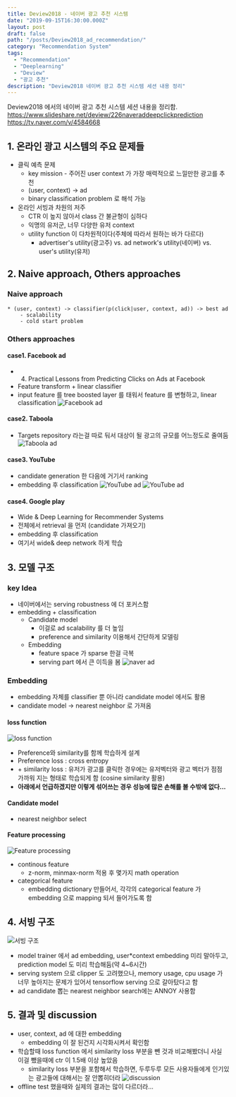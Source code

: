 ```yaml
---
title: Deview2018 - 네이버 광고 추천 시스템
date: "2019-09-15T16:30:00.000Z"
layout: post
draft: false
path: "/posts/Deview2018_ad_recommendation/"
category: "Recommendation System"
tags:
  - "Recommendation"
  - "Deeplearning"
  - "Deview"
  - "광고 추천"
description: "Deview2018 네이버 광고 추천 시스템 세션 내용 정리"
---
```

Deview2018 에서의 네이버 광고 추천 시스템 세션 내용을 정리함.
https://www.slideshare.net/deview/226naveraddeepclickprediction
https://tv.naver.com/v/4584668

## 1. 온라인 광고 시스템의 주요 문제들 
* 클릭 예측 문제 
    * key mission - 주어진 user context 가 가장 매력적으로 느낄만한 광고를 추천
    * (user, context) -> ad
    * binary classification problem 로 해석 가능
* 온라인 서빙과 차원의 저주
    * CTR 이 높지 않아서 class 간 불균형이 심하다
    * 익명의 유저군, 너무 다양한 유저 context
    * utility function 이 다차원적이다(주체에 따라서 원하는 바가 다르다)
        * advertiser's utility(광고주) vs. ad network's utility(네이버) vs. user's utility(유저)

## 2. Naive approach, Others approaches
### Naive approach
    * (user, context) -> classifier(p(click|user, context, ad)) -> best ad
        - scalability
        - cold start problem
### Others approaches
#### case1. Facebook ad
* 4. Practical Lessons from Predicting Clicks on Ads at Facebook
* Feature transform + linear classifier
* input feature 를 tree boosted layer 를 태워서 feature 를 변형하고, linear classification
![Facebook ad](./image1.png)

#### case2. Taboola
* Targets repository 라는걸 따로 둬서 대상이 될 광고의 규모를 어느정도로 줄여둠
![Taboola ad](./image2.png)

#### case3. YouTube
* candidate generation 한 다음에 거기서 ranking
* embedding 후 classification
![YouTube ad](./image3.png)
![YouTube ad](./image4.png)

#### case4. Google play
* Wide & Deep Learning for Recommender Systems
* 전체에서 retrieval 을 먼저 (candidate 가져오기)
* embedding 후 classification
* 여기서 wide& deep network 하게 학습

## 3. 모델 구조 
### key Idea
* 네이버에서는 serving robustness 에 더 포커스함
* embedding + classification
    * Candidate model
        * 이걸로 ad scalability 를 더 높임
        * preference and similarity 이용해서 간단하게 모델링
    * Embedding
        * feature space 가 sparse 한걸 극복
        * serving part 에서 큰 이득을 봄
![naver ad](./image5.png)
### Embedding
* embedding 자체를 classifier 뿐 아니라 candidate model 에서도 활용
* candidate model → nearest neighbor 로 가져옴

#### loss function
![loss function](./image6.png)
* Preference와 similarity를 함께 학습하게 설계
* Preference loss : cross entropy
* \+ similarity loss : 유저가 광고를 클릭한 경우에는 유저벡터와 광고 벡터가 점점 가까워 지는 형태로 학습되게 함 (cosine similarity 활용)
* **아래에서 언급하겠지만 이렇게 섞어쓰는 경우 성능에 많은 손해를 볼 수밖에 없다...**

#### Candidate model
* nearest neighbor select

#### Feature processing
![Feature processing](./image7.png)
* continous feature
    * z-norm, minmax-norm 적용 후 몇가지 math operation
* categorical feature
    * embedding dictionary 만들어서, 각각의 categorical feature 가 embedding 으로 mapping 되서 들어가도록 함

## 4. 서빙 구조
![서빙 구조](./image8.png)
* model trainer 에서 ad embedding, user*context embedding 미리 말아두고, prediction model 도 미리 학습해둠(약 4~6시간)
* serving system 으로 clipper 도 고려했으나, memory usage, cpu usage 가 너무 높아지는 문제가 있어서 tensorflow serving 으로 갈아탔다고 함
* ad candidate 뽑는 nearest neighbor search에는 ANNOY 사용함

## 5. 결과 및 discussion
* user, context, ad 에 대한 embedding
    - embedding 이 잘 된건지 시각화시켜서 확인함
* 학습할때 loss function 에서 similarity loss 부분을 뺀 것과 비교해봤더니 사실 이걸 뺐을때에 ctr 이 1.5배 이상 높았음
    * similarity loss 부분을 포함해서 학습하면, 두루두루 모든 사용자들에게 인기있는 광고들에 대해서는 잘 안뽑히더라
![discussion](./image9.png)
* offline test 했을때와 실제의 결과는 많이 다르더라...